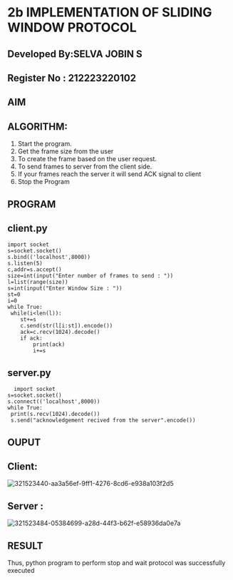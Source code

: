 # 2b IMPLEMENTATION OF SLIDING WINDOW PROTOCOL

## Developed By:SELVA JOBIN S
## Register No  : 212223220102

## AIM
## ALGORITHM:
1. Start the program.
2. Get the frame size from the user
3. To create the frame based on the user request.
4. To send frames to server from the client side.
5. If your frames reach the server it will send ACK signal to client
6. Stop the Program
## PROGRAM

## client.py
```
import socket
s=socket.socket()
s.bind(('localhost',8000))
s.listen(5)
c,addr=s.accept()
size=int(input("Enter number of frames to send : "))
l=list(range(size))
s=int(input("Enter Window Size : "))
st=0
i=0
while True:
 while(i<len(l)):
    st+=s
    c.send(str(l[i:st]).encode())
    ack=c.recv(1024).decode()
    if ack:
        print(ack)
        i+=s
```

## server.py
```
  import socket
s=socket.socket()
s.connect(('localhost',8000))
while True:
 print(s.recv(1024).decode())
 s.send("acknowledgement recived from the server".encode())
 ```
## OUPUT
## Client:
![321523440-aa3a56ef-9ff1-4276-8cd6-e938a103f2d5](https://github.com/selvajobin/2b_SLIDING_WINDOW_PROTOCOL/assets/149985750/5a0b099b-2242-485e-b7c2-2e56486d4296)

## Server :

![321523484-05384699-a28d-44f3-b62f-e58936da0e7a](https://github.com/selvajobin/2b_SLIDING_WINDOW_PROTOCOL/assets/149985750/c68fa9cc-9e48-4c70-83e0-93908aaa7f50)

## RESULT 
Thus, python program to perform stop and wait protocol was successfully executed
